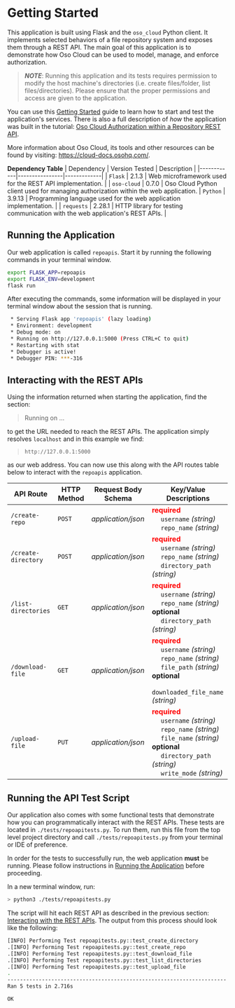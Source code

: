 # Getting Started
This application is built using Flask and the `oso_cloud` Python client. It implements selected behaviors of a file repository system and exposes them through a REST API. The main goal of this application is to demonstrate how Oso Cloud can be used to model, manage, and enforce authorization.

> __*NOTE*__: Running this application and its tests requires permission to modify the host machine's directories (i.e. create files/folder, list files/directories). Please ensure that the proper permissions and access are given to the application.

You can use this [Getting Started](#getting-started) guide to learn how to start and test the application's services. There is also a full description of *how* the application was built in the tutorial:
[Oso Cloud Authorization within a Repository REST API](https://cloud-docs.osohq.com/tutorials/authz-within-rest-apis).

More information about Oso Cloud, its tools and other resources can be found by visiting: https://cloud-docs.osohq.com/.

**Dependency Table**
| Dependency | Version Tested | Description |
|------------|----------------|-------------|
| `Flask` | 2.1.3 | Web microframework used for the REST API implementation. |
| `oso-cloud` | 0.7.0 | Oso Cloud Python client used for managing authorization within the web application.
| `Python` | 3.9.13 | Programming language used for the web application implementation. |
| `requests` | 2.28.1 | HTTP library for testing communication with the web application's REST APIs. |

## Running the Application
Our web application is called `repoapis`. Start it by running the following commands in your terminal window.
```bash
export FLASK_APP=repoapis
export FLASK_ENV=development
flask run
```

After executing the commands, some information will be displayed in your terminal window about the session that is running.
```bash
 * Serving Flask app 'repoapis' (lazy loading)
 * Environment: development
 * Debug mode: on
 * Running on http://127.0.0.1:5000 (Press CTRL+C to quit)
 * Restarting with stat
 * Debugger is active!
 * Debugger PIN: ***-316
```

## Interacting with the REST APIs
Using the information returned when starting the application, find the section:
> Running on ...

to get the URL needed to reach the REST APIs. The application simply resolves `localhost` and in this example we find:
> `http://127.0.0.1:5000`

as our web address. You can now use this along with the API routes table below to interact with the `repoapis` application.

| API Route | HTTP Method | Request Body Schema | Key/Value Descriptions |
|-----------|-------------|---------------------|------------------------|
| `/create-repo` | `POST` | *application/json* | <span style="color:red">**required**</span> <br>&emsp; `username` *(string)* <br>&emsp; `repo_name` *(string)* |
| `/create-directory` | `POST` | *application/json* | <span style="color:red">**required**</span> <br>&emsp; `username` *(string)* <br>&emsp; `repo_name` *(string)* <br>&emsp; `directory_path` *(string)* |
| `/list-directories` | `GET` | *application/json* | <span style="color:red">**required**</span> <br>&emsp; `username` *(string)* <br>&emsp; `repo_name` *(string)* <br> **optional** <br>&emsp; `directory_path` *(string)* |
| `/download-file` | `GET` | *application/json* | <span style="color:red">**required**</span> <br>&emsp; `username` *(string)* <br>&emsp; `repo_name` *(string)*  <br>&emsp; `file_path` *(string)* <br> **optional** <br>&emsp; `downloaded_file_name` *(string)* |
| `/upload-file` | `PUT` | *application/json* | <span style="color:red">**required**</span> <br>&emsp; `username` *(string)* <br>&emsp; `repo_name` *(string)* <br>&emsp; `file_name` *(string)* <br> **optional** <br>&emsp; `directory_path` *(string)*  <br>&emsp; `write_mode` *(string)*|


## Running the API Test Script
Our application also comes with some functional tests that demonstrate how you can programmatically interact with the REST APIs. These tests are located in `./tests/repoapitests.py`. To run them, run this file from the top level project directory and call `./tests/repoapitests.py` from your terminal or IDE of preference.

In order for the tests to successfully run, the web application **must** be running. Please follow instructions in [Running the Application](#running-the-application) before proceeding.

In a new terminal window, run:
```bash
> python3 ./tests/repoapitests.py
```
The script will hit each REST API as described in the previous section: [Interacting with the REST APIs](#interacting-with-the-rest-apis). The output from this process should look like the following:
```bash
[INFO] Performing Test repoapitests.py::test_create_directory
.[INFO] Performing Test repoapitests.py::test_create_repo
.[INFO] Performing Test repoapitests.py::test_download_file
.[INFO] Performing Test repoapitests.py::test_list_directories
.[INFO] Performing Test repoapitests.py::test_upload_file
.
----------------------------------------------------------------------
Ran 5 tests in 2.716s

OK
```